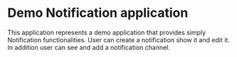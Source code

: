# Demo Notification application
This application represents a demo application that provides simply Notification functionalities. User can create a notification show it and edit it. In addition user can see and add a notification channel.
